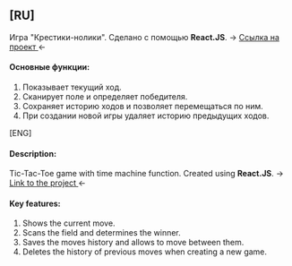 <h2>[RU]</h2>
Игра "Крестики-нолики".
Сделано с помощью <strong>React.JS</strong>.
-> <a href="https://yuristy.github.io/tic-tac-toe/"> Ссылка на проект </a> <-
<h4>Основные функции:</h4>

<ol>
<li>Показывает текущий ход.</li>
<li>Сканирует поле и определяет победителя.</li>
<li>Сохраняет историю ходов и позволяет перемещаться по ним.</li>
<li>При создании новой игры удаляет историю предыдущих ходов.</li>
</ol>

</h2>[ENG]</h2>
<h4>Description:</h4>
Tic-Tac-Toe game with time machine function.
Created using <strong>React.JS</strong>.
-> <a href="https://yuristy.github.io/tic-tac-toe/"> Link to the project </a> <-

<h4>Key features:</h4>

<ol>
<li>Shows the current move.</li>
<li>Scans the field and determines the winner.</li>
<li>Saves the moves history and allows to move between them.</li>
<li>Deletes the history of previous moves when creating a new game.</li>
</ol>
